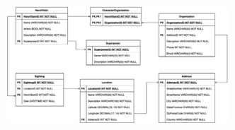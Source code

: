 ![Superhero Sighting ERD](https://github.com/roycemicah/superherosightings/blob/main/superherosightings.jpg?raw=true)
